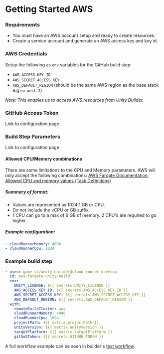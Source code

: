 # Getting Started AWS

### Requirements

- You must have an AWS account setup and ready to create resources.
- Create a service account and generate an AWS access key and key id.

### AWS Credentials

Setup the following as `env` variables for the GitHub build step:

- `AWS_ACCESS_KEY_ID`
- `AWS_SECRET_ACCESS_KEY`
- `AWS_DEFAULT_REGION` (should be the same AWS region as the base stack e.g `eu-west-2`)

_Note:_
_This enables us to access AWS resources from Unity Builder._

### GitHub Access Token

Link to configuration page

### Build Step Parameters

Link to configuration page

#### Allowed CPU/Memory combinations

There are some limitations to the CPU and Memory parameters. AWS will only accept the following combinations:
[AWS Fargate Documentation, Allowed CPU and memory values (Task Definitions)](https://docs.aws.amazon.com/AmazonECS/latest/developerguide/task_definition_parameters.html#task_size)

##### Summary of format:

- Values are represented as 1024:1 GB or CPU.
- Do not include the vCPU or GB suffix.
- 1 CPU can go to a max of 6 GB of memory. 2 CPU's are required to go higher.

##### Example configuration:

```yaml
- cloudRunnerMemory: 4096
- cloudRunnerCpu: 1024
```

### Example build step

```yaml
- uses: game-ci/unity-builder@cloud-runner-develop
  id: aws-fargate-unity-build
  env:
    UNITY_LICENSE: ${{ secrets.UNITY_LICENSE }}
    AWS_ACCESS_KEY_ID: ${{ secrets.AWS_ACCESS_KEY_ID }}
    AWS_SECRET_ACCESS_KEY: ${{ secrets.AWS_SECRET_ACCESS_KEY }}
    AWS_DEFAULT_REGION: ${{ secrets.AWS_DEFAULT_REGION }}
  with:
    remoteBuildCluster: aws
    cloudRunnerMemory: 4096
    cloudRunnerCpu: 1024
    projectPath: ${{ matrix.projectPath }}
    unityVersion: ${{ matrix.unityVersion }}
    targetPlatform: ${{ matrix.targetPlatform }}
    githubToken: ${{ secrets.GITHUB_TOKEN }}
```

A full workflow example can be seen in builder's [test workflow](https://github.com/game-ci/unity-builder/blob/main/.github/workflows/aws-tests.yml).
